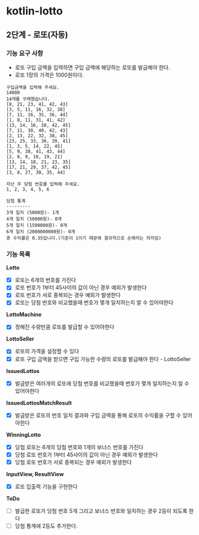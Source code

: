 # kotlin-lotto

## 2단계 - 로또(자동)

### 기능 요구 사항
- 로또 구입 금액을 입력하면 구입 금액에 해당하는 로또를 발급해야 한다.
- 로또 1장의 가격은 1000원이다.

```
구입금액을 입력해 주세요.
14000
14개를 구매했습니다.
[8, 21, 23, 41, 42, 43]
[3, 5, 11, 16, 32, 38]
[7, 11, 16, 35, 36, 44]
[1, 8, 11, 31, 41, 42]
[13, 14, 16, 38, 42, 45]
[7, 11, 30, 40, 42, 43]
[2, 13, 22, 32, 38, 45]
[23, 25, 33, 36, 39, 41]
[1, 3, 5, 14, 22, 45]
[5, 9, 38, 41, 43, 44]
[2, 8, 9, 18, 19, 21]
[13, 14, 18, 21, 23, 35]
[17, 21, 29, 37, 42, 45]
[3, 8, 27, 30, 35, 44]

지난 주 당첨 번호를 입력해 주세요.
1, 2, 3, 4, 5, 6

당첨 통계
---------
3개 일치 (5000원)- 1개
4개 일치 (50000원)- 0개
5개 일치 (1500000원)- 0개
6개 일치 (2000000000원)- 0개
총 수익률은 0.35입니다.(기준이 1이기 때문에 결과적으로 손해라는 의미임)
```

### 기능 목록
**Lotto**
- [x] 로또는 6개의 번호를 가진다
- [x] 로또 번호가 1부터 45사이의 값이 아닌 경우 예외가 발생한다
- [x] 로또 번호가 서로 중복되는 경우 예외가 발생한다
- [x] 로또는 당첨 번호와 비교했을때 번호가 몇개 일치하는지 알 수 있어야한다

**LottoMachine**
- [x] 정해진 수량만큼 로또를 발급할 수 있어야한다

**LottoSeller**
- [x] 로또의 가격을 설정할 수 있다
- [x] 로또 구입 금액을 받으면 구입 가능한 수량의 로또를 발급해야 한다 - LottoSeller

**IssuedLottos**
- [x] 발급받은 여러개의 로또에 당첨 번호를 비교했을때 번호가 몇개 일치하는지 알 수 있어야한다

**IssuedLottosMatchResult**
- [x] 발급받은 로또의 번호 일치 결과와 구입 금액을 통해 로또의 수익률을 구할 수 있어야한다

**WinningLotto**
- [x] 당첨 로또는 6개의 당첨 번호와 1개의 보너스 번호를 가진다
- [x] 당첨 로또 번호가 1부터 45사이의 값이 아닌 경우 예외가 발생한다
- [x] 당첨 로또 번호가 서로 중복되는 경우 예외가 발생한다

**InputView, ResultView**
- [x] 로또 입출력 기능을 구현한다

**ToDo**
- [ ] 발급한 로또가 당첨 번호 5개 그리고 보너스 번호와 일치하는 경우 2등이 되도록 한다
- [ ] 당첨 통계에 2등도 추가한다.
